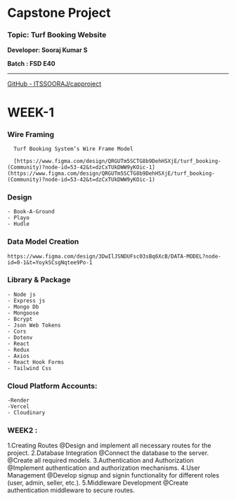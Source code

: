 # Capstone Project

### Topic: Turf Booking Website

**Developer:  Sooraj Kumar S**

**Batch : FSD E40**

---

[GitHub - ITSSOORAJ/capproject](https://github.com/ITSSOORAJ/capproject)

# **WEEK-1**

  ### **Wire Framing**

      Turf Booking System’s Wire Frame Model

      [https://www.figma.com/design/QRGUTm5SCTG8b9DehHSXjE/turf_booking-(Community)?node-id=53-42&t=dzCxTUkDWW9yKOic-1](https://www.figma.com/design/QRGUTm5SCTG8b9DehHSXjE/turf_booking-(Community)?node-id=53-42&t=dzCxTUkDWW9yKOic-1)

   ### Design
    
    - Book-A-Ground
    - Playo
    - Hudle

   ### Data Model Creation

    https://www.figma.com/design/3DwIlJSNDUFsc03sBq6XcB/DATA-MODEL?node-id=0-1&t=YoykSCsgNqtee9Po-1

   ### Library & Package
    
    - Node js
    - Express js
    - Mongo Db
    - Mongoose
    - Bcrypt
    - Json Web Tokens
    - Cors
    - Dotenv
    - React
    - Redux
    - Axios
    - React Hook Forms
    - Tailwind Css

  ### Cloud Platform Accounts:

    -Render
    -Vercel
    - Cloudinary

### WEEK2 :

1.Creating Routes
  @Design and implement all necessary routes for the project.
2.Database Integration
  @Connect the database to the server.
  @Create all required models.
3.Authentication and Authorization
  @Implement authentication and authorization   mechanisms.
4.User Management
  @Develop signup and signin functionality for different roles (user, admin, seller, etc.).
5.Middleware Development
  @Create authentication middleware to secure routes.
